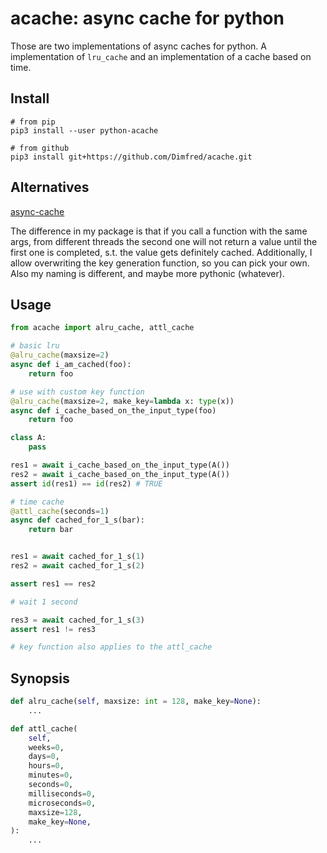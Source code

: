 # acache: async cache for python

Those are two implementations of async caches for python.
A implementation of `lru_cache` and an implementation of a cache based on time.

## Install

```
# from pip
pip3 install --user python-acache

# from github
pip3 install git+https://github.com/Dimfred/acache.git
```

## Alternatives

[async-cache](https://pypi.org/project/async-cache/)

The difference in my package is that if you call a function with the same args, from different threads the second one will not return a value until the first one is completed, s.t. the value gets definitely cached.
Additionally, I allow overwriting the key generation function, so you can pick your own.
Also my naming is different, and maybe more pythonic (whatever).

## Usage

```python
from acache import alru_cache, attl_cache

# basic lru
@alru_cache(maxsize=2)
async def i_am_cached(foo):
    return foo

# use with custom key function
@alru_cache(maxsize=2, make_key=lambda x: type(x))
async def i_cache_based_on_the_input_type(foo)
    return foo

class A:
    pass

res1 = await i_cache_based_on_the_input_type(A())
res2 = await i_cache_based_on_the_input_type(A())
assert id(res1) == id(res2) # TRUE

# time cache
@attl_cache(seconds=1)
async def cached_for_1_s(bar):
    return bar


res1 = await cached_for_1_s(1)
res2 = await cached_for_1_s(2)

assert res1 == res2

# wait 1 second

res3 = await cached_for_1_s(3)
assert res1 != res3

# key function also applies to the attl_cache
```

## Synopsis


```python
def alru_cache(self, maxsize: int = 128, make_key=None):
    ...

def attl_cache(
    self,
    weeks=0,
    days=0,
    hours=0,
    minutes=0,
    seconds=0,
    milliseconds=0,
    microseconds=0,
    maxsize=128,
    make_key=None,
):
    ...
```
